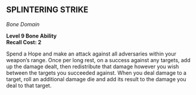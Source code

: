 ## SPLINTERING STRIKE  
_Bone Domain_

**Level 9 Bone Ability**  
**Recall Cost: 2**

Spend a Hope and make an attack against all adversaries within your weapon’s range. Once per long rest, on a success against any targets, add up the damage dealt, then redistribute that damage however you wish between the targets you succeeded against. When you deal damage to a target, roll an additional damage die and add its result to the damage you deal to that target.  
